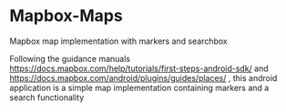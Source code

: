 # Mapbox-Maps
Mapbox map implementation with markers and searchbox

Following the guidance manuals 
https://docs.mapbox.com/help/tutorials/first-steps-android-sdk/ 
and 
https://docs.mapbox.com/android/plugins/guides/places/ , this android application is a simple map implementation containing markers and a search functionality
